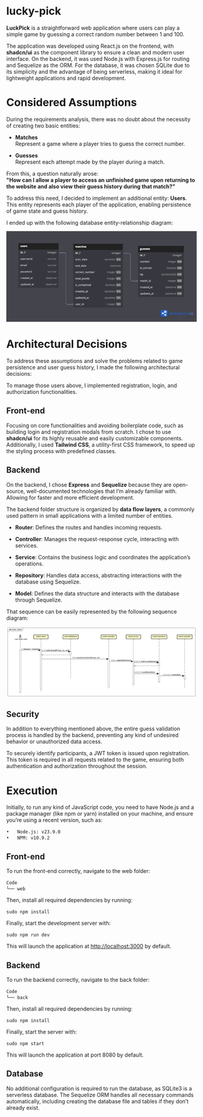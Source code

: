 # lucky-pick

**LuckPick** is a straightforward web application where users can play a simple game by guessing a correct random number between 1 and 100.

The application was developed using React.js on the frontend, with **shadcn/ui** as the component library to ensure a clean and modern user interface. On the backend, it was used Node.js with Express.js for routing and Sequelize as the ORM. For the database, it was chosen SQLite due to its simplicity and the advantage of being serverless, making it ideal for lightweight applications and rapid development.


# Considered Assumptions

During the requirements analysis, there was no doubt about the necessity of creating two basic entities:

- **Matches**  
  Represent a game where a player tries to guess the correct number.

- **Guesses**  
  Represent each attempt made by the player during a match.

From this, a question naturally arose:  
**"How can I allow a player to access an unfinished game upon returning to the website and also view their guess history during that match?"**

To address this need, I decided to implement an additional entity: **Users**.  
This entity represents each player of the application, enabling persistence of game state and guess history.

I ended up with the following database entity-relationship diagram:

![er.png](https://github.com/FernandoIbrahim/lucky-pick/blob/main/Docs/database/er.png)

# Architectural Decisions

To address these assumptions and solve the problems related to game persistence and user guess history, I made the following architectural decisions:

To manage those users above, I implemented registration, login, and authorization functionalities.

## Front-end

Focusing on core functionalities and avoiding boilerplate code, such as building login and registration modals from scratch. I chose to use **shadcn/ui** for its highly reusable and easily customizable components. Additionally, I used **Tailwind CSS**, a utility-first CSS framework, to speed up the styling process with predefined classes.

## Backend 

On the backend, I chose **Express** and **Sequelize** because they are open-source, well-documented technologies that I’m already familiar with. Allowing for faster and more efficient development.

The backend folder structure is organized by **data flow layers**, a commonly used pattern in small applications with a limited number of entities.

- **Router**: Defines the routes and handles incoming requests.
    
- **Controller**: Manages the request-response cycle, interacting with services.
    
- **Service**: Contains the business logic and coordinates the application’s operations.
    
- **Repository**: Handles data access, abstracting interactions with the database using Sequelize.
    
- **Model**: Defines the data structure and interacts with the database through Sequelize.

That sequence can be easily represented by the following sequence diagram:

![Create Match Sequence Diagram](https://github.com/FernandoIbrahim/lucky-pick/raw/main/Docs/backend/sequence-driagrams/create-match.png)

## Security
In addition to everything mentioned above, the entire guess validation process is handled by the backend, preventing any kind of undesired behavior or unauthorized data access.

To securely identify participants, a JWT token is issued upon registration. This token is required in all requests related to the game, ensuring both authentication and authorization throughout the session.

# Execution

Initially, to run any kind of JavaScript code, you need to have Node.js and a package manager (like npm or yarn) installed on your machine, and ensure you’re using a recent version, such as:

	•	Node.js: v23.9.0
	•	NPM: v10.9.2

## Front-end

To run the front-end correctly, navigate to the web folder:

```
Code
└── web
```

Then, install all required dependencies by running:

```
sudo npm install
```

Finally, start the development server with:

```
sudo npm run dev
```

This will launch the application at [http://localhost:3000](http://localhost:3000) by default.


## Backend 

To run the backend correctly, navigate to the back folder:

```
Code
└── back
```

Then, install all required dependencies by running:

```
sudo npm install
```

Finally, start the server with:

```
sudo npm start
```

This will launch the application at port 8080 by default.


## Database

No additional configuration is required to run the database, as SQLite3 is a serverless database. The Sequelize ORM handles all necessary commands automatically, including creating the database file and tables if they don’t already exist.

